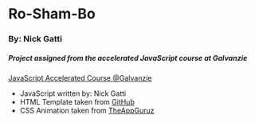 # Ro-Sham-Bo

### By: Nick Gatti

##### Project assigned from the accelerated JavaScript course at Galvanzie

[JavaScript Accelerated Course @Galvanzie](https://www.galvanize.com/phoenix/javascript-accelerated)

* JavaScript written by: Nick Gatti
* HTML Template taken from [GitHub](https://gist.github.com/lizTheDeveloper/05380473c4c6fca934301d1d00a970e3)
* CSS Animation taken from [TheAppGuruz](http://www.theappguruz.com/tag-tools/web/CSSAnimations/)